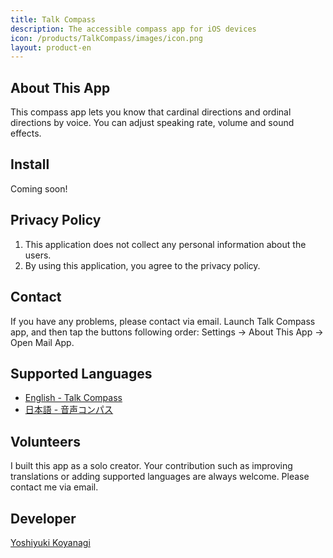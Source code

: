 ```yaml
---
title: Talk Compass
description: The accessible compass app for iOS devices
icon: /products/TalkCompass/images/icon.png
layout: product-en
---
```

## About This App

This compass app lets you know that cardinal directions and ordinal directions by voice. You can adjust speaking rate, volume and sound effects.

## Install

Coming soon!

## Privacy Policy

1. This application does not collect any personal information about the users.
2. By using this application, you agree to the privacy policy.

## Contact

If you have any problems, please contact via email. Launch Talk Compass app, and then tap the buttons following order: Settings → About This App → Open Mail App.

## Supported Languages

- [English - Talk Compass](/products/TalkCompass/en/)
- [日本語 - 音声コンパス](/products/TalkCompass/ja/)

## Volunteers

I built this app as a solo creator. Your contribution such as improving translations or adding supported languages are always welcome. Please contact me via email.

## Developer

[Yoshiyuki Koyanagi](https://moutend.github.io/)
